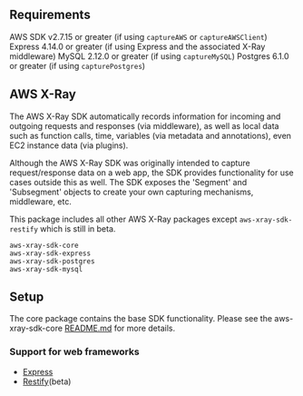 
## Requirements

AWS SDK v2.7.15 or greater (if using `captureAWS` or `captureAWSClient`)
Express 4.14.0 or greater (if using Express and the associated X-Ray middleware)
MySQL 2.12.0 or greater (if using `captureMySQL`)
Postgres 6.1.0 or greater (if using `capturePostgres`)

## AWS X-Ray

The AWS X-Ray SDK automatically records information for incoming and outgoing requests and responses (via middleware), as well as local data
such as function calls, time, variables (via metadata and annotations), even EC2 instance data (via plugins).

Although the AWS X-Ray SDK was originally intended to capture request/response data on a web app, the SDK provides functionality for use cases
outside this as well. The SDK exposes the 'Segment' and 'Subsegment' objects to create your own capturing mechanisms, middleware, etc.

This package includes all other AWS X-Ray packages except `aws-xray-sdk-restify` which is still in beta.

    aws-xray-sdk-core
    aws-xray-sdk-express
    aws-xray-sdk-postgres
    aws-xray-sdk-mysql

## Setup

The core package contains the base SDK functionality.  Please see the aws-xray-sdk-core [README.md](https://github.com/fredstrange/aws-xray-sdk-node/tree/master/packages/core/README.md) for more details.

### Support for web frameworks

* [Express](https://github.com/fredstrange/aws-xray-sdk-node/tree/master/packages/express)
* [Restify](https://github.com/fredstrange/aws-xray-sdk-node/tree/master/packages/restify)(beta)
